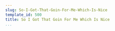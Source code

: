 ```yaml
---
slug: So-I-Got-That-Goin-For-Me-Which-Is-Nice
template_id: 500
title: So I Got That Goin For Me Which Is Nice
...
```

